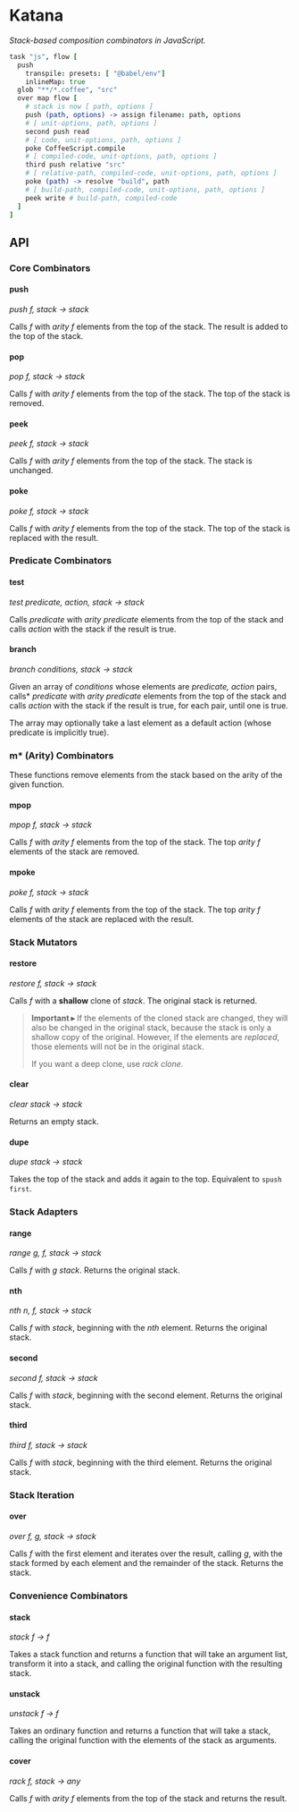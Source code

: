 # Katana

*Stack-based composition combinators in JavaScript.*

```coffeescript
task "js", flow [
  push
    transpile: presets: [ "@babel/env"]
    inlineMap: true
  glob "**/*.coffee", "src"
  over map flow [
  	# stack is now [ path, options ]
    push (path, options) -> assign filename: path, options
    # [ unit-options, path, options ]
  	second push read
    # [ code, unit-options, path, options ]
  	poke CoffeeScript.compile
    # [ compiled-code, unit-options, path, options ]
  	third push relative "src"
    # [ relative-path, compiled-code, unit-options, path, options ]
  	poke (path) -> resolve "build", path
    # [ build-path, compiled-code, unit-options, path, options ]
  	peek write # build-path, compiled-code
  ]
]
```



## API

### Core Combinators

#### push

*push f, stack → stack*

Calls *f* with *arity f* elements from the top of the stack. The result is added to the top of the stack.

#### pop

*pop f, stack → stack*

Calls  *f* with *arity f* elements from the top of the stack. The top of the stack is removed.

#### peek

*peek f, stack → stack*

Calls  *f* with *arity f* elements from the top of the stack. The stack is unchanged.

#### poke

*poke f, stack → stack*

Calls  *f* with *arity f* elements from the top of the stack. The top of the stack is replaced with the result.

### Predicate Combinators

#### test

*test predicate, action, stack → stack*

Calls  *predicate* with *arity predicate* elements from the top of the stack and calls *action* with the stack if the result is true.

#### branch

*branch conditions, stack → stack*

Given an array of *conditions* whose elements are *predicate, action* pairs, calls* *predicate* with *arity predicate* elements from the top of the stack and calls *action* with the stack if the result is true, for each pair, until one is true.

The array may optionally take a last element as a default action (whose predicate is implicitly true).

### m* (Arity) Combinators

These functions remove elements from the stack based on the arity of the given function.

#### mpop

*mpop f, stack → stack*

Calls  *f* with *arity f* elements from the top of the stack. The top *arity f* elements of the stack are removed.

#### mpoke

*poke f, stack → stack*

Calls  *f* with *arity f* elements from the top of the stack. The top *arity f* elements of the stack are replaced with the result.

### Stack Mutators

#### restore

*restore f, stack → stack*

Calls *f* with a **shallow** clone of *stack*. The original stack is returned.

> **Important ▸** If the elements of the cloned stack are changed, they will also be changed in the original stack, because the stack is only a shallow copy of the original. However, if the elements are *replaced*, those elements will not be in the original stack.
>
> If you want a deep clone, use *rack clone*.

#### clear

*clear stack → stack*

Returns an empty stack.

#### dupe

*dupe stack → stack*

Takes the top of the stack and adds it again to the top. Equivalent to `spush first`.

### Stack Adapters

#### range

*range g, f, stack → stack*

Calls *f* with *g stack*. Returns the original stack.

#### nth

*nth n, f, stack → stack*

Calls *f* with *stack*, beginning with the *nth* element. Returns the original stack.

#### second

*second f, stack → stack*

Calls *f* with *stack*, beginning with the second element. Returns the original stack.

#### third

*third f, stack → stack*

Calls *f* with *stack*, beginning with the third element. Returns the original stack.

### Stack Iteration

#### over

*over f, g, stack → stack*

Calls *f* with the first element and iterates over the result, calling *g*, with the stack formed by each element and the remainder of the stack. Returns the stack.

### Convenience Combinators


#### stack

*stack f → f*

Takes a stack function and returns a function that will take an argument list, transform it into a stack, and calling the original function with the resulting stack.

#### unstack

*unstack f → f*

Takes an ordinary function and returns a function that will take a stack, calling the original function with the elements of the stack as arguments.

#### cover

*rack f, stack → any*

Calls  *f* with *arity f* elements from the top of the stack and returns the result.

